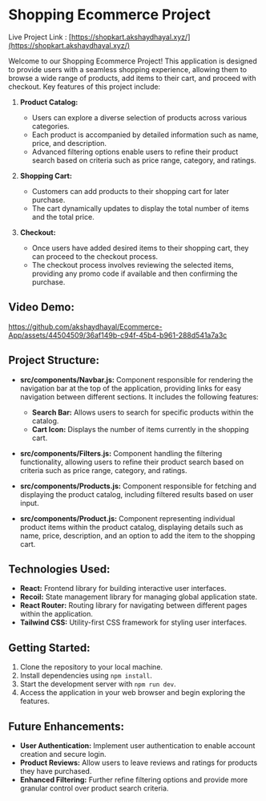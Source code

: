 # Shopping Ecommerce Project

Live Project Link : [https://shopkart.akshaydhayal.xyz/](https://shopkart.akshaydhayal.xyz/)

Welcome to our Shopping Ecommerce Project! This application is designed to provide users with a seamless shopping experience, allowing them to browse a wide range of products, add items to their cart, and proceed with checkout. Key features of this project include:

1. **Product Catalog:**
   - Users can explore a diverse selection of products across various categories.
   - Each product is accompanied by detailed information such as name, price, and description.
   - Advanced filtering options enable users to refine their product search based on criteria such as price range, category, and ratings.

2. **Shopping Cart:**
   - Customers can add products to their shopping cart for later purchase.
   - The cart dynamically updates to display the total number of items and the total price.

3. **Checkout:**
   - Once users have added desired items to their shopping cart, they can proceed to the checkout process.
   - The checkout process involves reviewing the selected items, providing any promo code if available and then confirming the purchase.

## Video Demo:



https://github.com/akshaydhayal/Ecommerce-App/assets/44504509/36af149b-c94f-45b4-b961-288d541a7a3c

## Project Structure:

- **src/components/Navbar.js:** Component responsible for rendering the navigation bar at the top of the application, providing links for easy navigation between different sections. It includes the following features:
   - **Search Bar:** Allows users to search for specific products within the catalog.
   - **Cart Icon:** Displays the number of items currently in the shopping cart.

- **src/components/Filters.js:** Component handling the filtering functionality, allowing users to refine their product search based on criteria such as price range, category, and ratings.

- **src/components/Products.js:** Component responsible for fetching and displaying the product catalog, including filtered results based on user input.

- **src/components/Product.js:** Component representing individual product items within the product catalog, displaying details such as name, price, description, and an option to add the item to the shopping cart.


## Technologies Used:

- **React:** Frontend library for building interactive user interfaces.
- **Recoil:** State management library for managing global application state.
- **React Router:** Routing library for navigating between different pages within the application.
- **Tailwind CSS:** Utility-first CSS framework for styling user interfaces.

## Getting Started:

1. Clone the repository to your local machine.
2. Install dependencies using `npm install`.
3. Start the development server with `npm run dev`.
4. Access the application in your web browser and begin exploring the features.

## Future Enhancements:

- **User Authentication:** Implement user authentication to enable account creation and secure login.
- **Product Reviews:** Allow users to leave reviews and ratings for products they have purchased.
- **Enhanced Filtering:** Further refine filtering options and provide more granular control over product search criteria.
